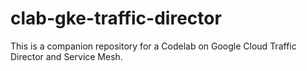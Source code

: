 # clab-gke-traffic-director
This is a companion repository for a Codelab on Google Cloud Traffic Director and Service Mesh.
